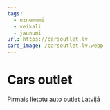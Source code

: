 ```yaml
---
tags:
  - uznemumi
  - veikali
  - jaunumi
url: https://carsoutlet.lv
card_image: /carsoutlet.lv.webp
---
```


# Cars outlet

Pirmais lietotu auto outlet Latvijā
